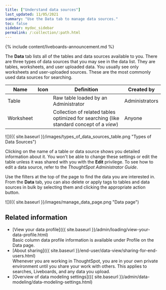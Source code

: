 ```yaml
---
title: ["Understand data sources"]
last_updated: 11/05/2021
summary: "Use the Data tab to manage data sources."
toc: false
sidebar: mydoc_sidebar
permalink: /:collection/:path.html
---
```


{% include content/liveboards-announcement.md %}

The **Data** tab lists all of the tables and data sources available to you. There are three types of data sources that you may see in the data list. They are tables, worksheets, and user uploaded data. You usually see only worksheets and user-uploaded sources. These are the most commonly used data sources for searching.

| Name             | Icon           | Definition                                                       | Created by                |
| ---------------- | -------------- | -----------------------------------                              | ------------------------- |
| Table            |                | Raw table loaded by an Administrator                             | Administrators            |
| Worksheet        |                | Collection of related tables optimized for searching (like standard concept of a _view_) | Anyone |


![]({{ site.baseurl }}/images/types_of_data_sources_table.png "Types of Data Sources")

Clicking on the name of a table or data source shows you detailed information about it. You won't be able to change these settings or edit the table unless it was shared with you with the **Edit** privilege. To see how to edit a data source, refer to the _ThoughtSpot Administrator Guide_.

Use the filters at the top of the page to find the data you are interested in. From the **Data** tab, you can also delete or apply tags to tables and data sources in bulk by selecting them and clicking the appropriate action button.

![]({{ site.baseurl }}/images/manage_data_page.png "Data page")


## Related information

-   [View your data profile]({{ site.baseurl }}/admin/loading/view-your-data-profile.html)  
Basic column data profile information is available under Profile on the Data page.
-   [About sharing]({{ site.baseurl }}/end-user/data-view/sharing-for-end-users.html)  
Whenever you are working in ThoughtSpot, you are in your own private environment until you share your work with others. This applies to searches, Liveboards, and any data you upload.
- [Overview of data modeling settings]({{ site.baseurl }}/admin/data-modeling/data-modeling-settings.html)

